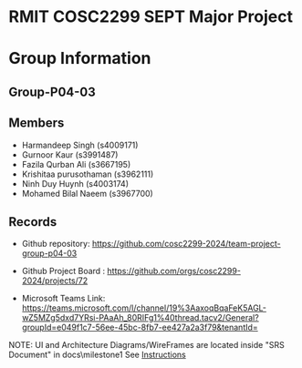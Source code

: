 
# RMIT COSC2299 SEPT Major Project

# Group Information

## Group-P04-03

## Members
* Harmandeep Singh (s4009171)
* Gurnoor Kaur (s3991487)
* Fazila Qurban Ali (s3667195)
* Krishitaa purusothaman (s3962111)
* Ninh Duy Huynh (s4003174)
* Mohamed Bilal Naeem (s3967700)

## Records

* Github repository: https://github.com/cosc2299-2024/team-project-group-p04-03

* Github Project Board : https://github.com/orgs/cosc2299-2024/projects/72
* Microsoft Teams Link: https://teams.microsoft.com/l/channel/19%3AaxoqBqaFeK5AGL-wZ5MZg5dxd7YRsi-PAaAh_80RIFg1%40thread.tacv2/General?groupId=e049f1c7-56ee-45bc-8fb7-ee427a2a3f79&tenantId=

NOTE:
UI and Architecture Diagrams/WireFrames are located inside "SRS Document" in docs\milestone1
See [Instructions](INSTRUCTIONS.md)
